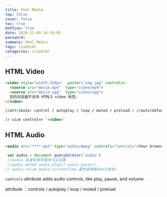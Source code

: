 ```yaml
---
title: Html Media
top: false
cover: false
toc: true
mathjax: true
date: 2020-11-09 14:19:05
password:
summary: Html Media
tags: css&html
categories: css&html
---
```


## HTML Video

```html
<video style="width:320px"  poster="img.jpg" controls>
  <source src="movie.mp4"  type="video/mp4">
  <source src="movie.ogg"  type="video/ogg">
  您的浏览器不支持 HTML5 video 标签。
</video>

//attribute: control / autoplay / loop / muted / preload / //auto(default) / metadata / none

// size control=> `<video>`
```
## HTML Audio


```html
<audio src="****.mp3" type="audio/mpeg" controls="controls">Your browser does not support the audio element.</audio>
```

```js
 var audio = document.querySeletor('audio')
 //audio 自身有很多属性可以设置
 //audio.muted audio.play() audio.pause()
// audio.volum audio.currentTime 属性直接看dom元素哈~
```



`controls` attribute adds audio controls, like play, pause, and volume.

attribute ：controls / autoplay /
 loop / muted / preload